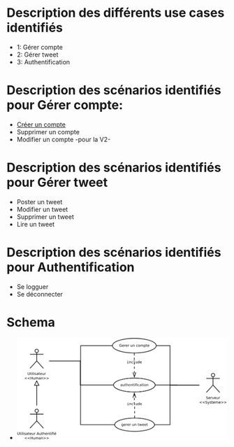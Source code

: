 # Description des différents use cases identifiés
- 1: Gérer compte
- 2: Gérer tweet
- 3: Authentification

# Description des scénarios identifiés pour Gérer compte:
- [Créer un compte](./scenarios_gerer_compte/creer_compte.md)
- Supprimer un compte
- Modifier un compte -pour la V2-

# Description des scénarios identifiés pour Gérer tweet
- Poster un tweet
- Modifier un tweet
- Supprimer un tweet
- Lire un tweet

# Description des scénarios identifiés pour Authentification
- Se logguer
- Se déconnecter

# Schema
- ![uses case](./schemas/uses_cases.svg)